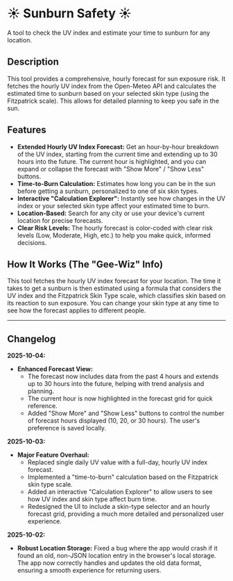 # ☀️ Sunburn Safety ☀️

A tool to check the UV index and estimate your time to sunburn for any location.

## Description

This tool provides a comprehensive, hourly forecast for sun exposure risk. It fetches the hourly UV index from the Open-Meteo API and calculates the estimated time to sunburn based on your selected skin type (using the Fitzpatrick scale). This allows for detailed planning to keep you safe in the sun.

## Features

*   **Extended Hourly UV Index Forecast:** Get an hour-by-hour breakdown of the UV index, starting from the current time and extending up to 30 hours into the future. The current hour is highlighted, and you can expand or collapse the forecast with "Show More" / "Show Less" buttons.
*   **Time-to-Burn Calculation:** Estimates how long you can be in the sun before getting a sunburn, personalized to one of six skin types.
*   **Interactive "Calculation Explorer":** Instantly see how changes in the UV index or your selected skin type affect your estimated time to burn.
*   **Location-Based:** Search for any city or use your device's current location for precise forecasts.
*   **Clear Risk Levels:** The hourly forecast is color-coded with clear risk levels (Low, Moderate, High, etc.) to help you make quick, informed decisions.

## How It Works (The "Gee-Wiz" Info)
This tool fetches the hourly UV index forecast for your location. The time it takes to get a sunburn is then estimated using a formula that considers the UV index and the Fitzpatrick Skin Type scale, which classifies skin based on its reaction to sun exposure. You can change your skin type at any time to see how the forecast applies to different people.

---

## Changelog

**2025-10-04:**
- **Enhanced Forecast View:**
    - The forecast now includes data from the past 4 hours and extends up to 30 hours into the future, helping with trend analysis and planning.
    - The current hour is now highlighted in the forecast grid for quick reference.
    - Added "Show More" and "Show Less" buttons to control the number of forecast hours displayed (10, 20, or 30 hours). The user's preference is saved locally.

**2025-10-03:**
- **Major Feature Overhaul:**
    - Replaced single daily UV value with a full-day, hourly UV index forecast.
    - Implemented a "time-to-burn" calculation based on the Fitzpatrick skin type scale.
    - Added an interactive "Calculation Explorer" to allow users to see how UV index and skin type affect burn time.
    - Redesigned the UI to include a skin-type selector and an hourly forecast grid, providing a much more detailed and personalized user experience.

**2025-10-02:**
- **Robust Location Storage:** Fixed a bug where the app would crash if it found an old, non-JSON location entry in the browser's local storage. The app now correctly handles and updates the old data format, ensuring a smooth experience for returning users.